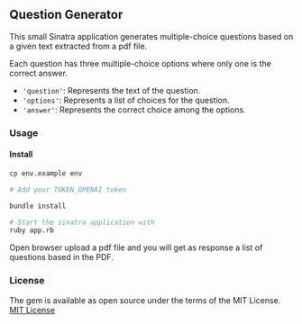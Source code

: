 ## Question Generator

This small Sinatra application generates multiple-choice questions based on a given text extracted from a pdf file.

Each question has three multiple-choice options where only one is the correct answer.

- `'question'`: Represents the text of the question.
- `'options'`: Represents a list of choices for the question.
- `'answer'`: Represents the correct choice among the options.

### Usage

#### Install

```sh
cp env.example env

# Add your TOKEN_OPENAI token

bundle install

# Start the sinatra application with
ruby app.rb
```

Open browser upload a pdf file and you will get as response a list of questions
based in the PDF.

### License

The gem is available as open source under the terms of the MIT License. [MIT License](https://opensource.org/license/MIT)

